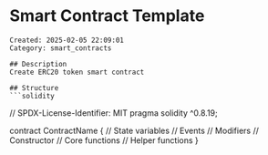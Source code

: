 # Smart Contract Template
    Created: 2025-02-05 22:09:01
    Category: smart_contracts

    ## Description
    Create ERC20 token smart contract

    ## Structure
    ```solidity
// SPDX-License-Identifier: MIT
pragma solidity ^0.8.19;

contract ContractName {
    // State variables
    // Events
    // Modifiers
    // Constructor
    // Core functions
    // Helper functions
}
```